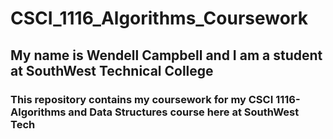 # CSCI_1116_Algorithms_Coursework
## My name is Wendell Campbell and I am a student at SouthWest Technical College
### This repository contains my coursework for my CSCI 1116-Algorithms and Data Structures course here at SouthWest Tech
